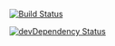 [![Build Status](https://travis-ci.org/artemgurzhii/conference.svg)](https://travis-ci.org/artemgurzhii/conference)

[![devDependency Status](https://david-dm.org/artemgurzhii/conference/dev-status.svg)](https://david-dm.org/artemgurzhii/conference#info=devDependencies)
